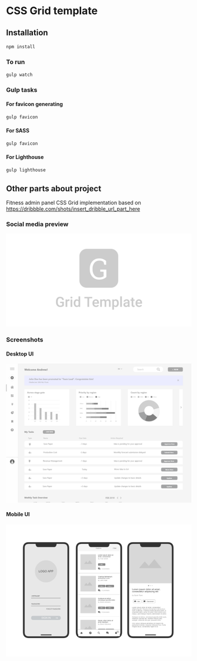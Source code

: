 # CSS Grid template

## Installation

```bash
npm install
```

### To run

```bash
gulp watch
```

### Gulp tasks

#### For favicon generating

```bash
gulp favicon
```

#### For SASS

```bash
gulp favicon
```

#### For Lighthouse

```bash
gulp lighthouse
```

## Other parts about project

Fitness admin panel CSS Grid implementation based on https://dribbble.com/shots/insert_dribble_url_part_here

### Social media preview

![Social media preview](https://raw.githubusercontent.com/ozcanzaferayan/css-grid-dashboard-template/master/art/social/social.png)

### Screenshots

#### Desktop UI

![Screenshot](https://raw.githubusercontent.com/ozcanzaferayan/css-grid-dashboard-template/master/art/screenshot/web.png)

#### Mobile UI

![Screenshot](https://raw.githubusercontent.com/ozcanzaferayan/css-grid-dashboard-template/master/art/screenshot/mobile.png)
